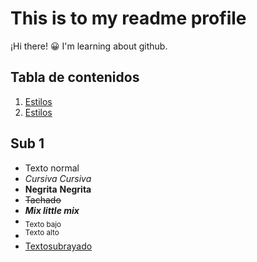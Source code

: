 # This is to my readme profile
¡Hi there! 😀
I'm learning about github.

## Tabla de contenidos
1. [Estilos](#sub1)
2. [Estilos](#sub1)


## Sub 1
- Texto normal
- *Cursiva* _Cursiva_
- **Negrita** __Negrita__
- ~~Tachado~~
- ***Mix little mix***
- <sub> Texto bajo </sub>
- <sup> Texto alto </sup>
- <ins> Textosubrayado </ins>
